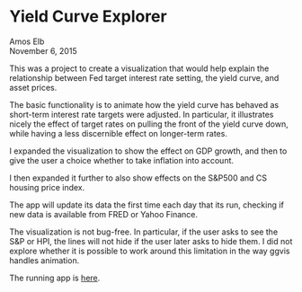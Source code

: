 # Yield Curve Explorer
Amos Elb  
November 6, 2015  


This was a project to create a visualization that would help explain the relationship between Fed target interest rate setting, the yield curve, and asset prices. 

The basic functionality is to animate how the yield curve has behaved as short-term interest rate targets were adjusted.  In particular, it illustrates nicely the effect of target rates on pulling the front of the yield curve down, while having a less discernible effect on longer-term rates.

I expanded the visualization to show the effect on GDP growth, and then to give the user a choice whether to take inflation into account.

I then expanded it further to also show effects on the S&P500 and CS housing price index. 

The app will update its data the first time each day that its run, checking if new data is available from FRED or Yahoo Finance. 

The visualization is not bug-free.  In particular, if the user asks to see the S&P or HPI, the lines will not hide if the user later asks to hide them. I did not explore whether it is possible to work around this limitation in the way ggvis handles animation.

The running app is [here](https://amose.shinyapps.io/shinyyieldcurve).

